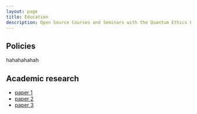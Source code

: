 ```yaml
---
layout: page
title: Education
description: Open Source Courses and Seminars with the Quantum Ethics Project
---
```


## Policies
hahahahahah
## Academic research

- [paper 1](default.com)
- [paper 2](default.com)
- [paper 3](default.com)
